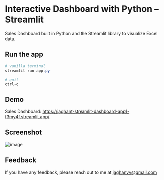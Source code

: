 
# Interactive Dashboard with Python – Streamlit

Sales Dashboard built in Python and the Streamlit library to visualize Excel data.

## Run the app
```Powershell
# vanilla terminal
streamlit run app.py

# quit
ctrl-c
```

## Demo
Sales Dashboard:  https://jaghant-streamlit-dashboard-app1-f3my4f.streamlit.app/

## Screenshot

![image](https://user-images.githubusercontent.com/108980892/214548027-217dd12c-9b8c-4024-bf95-9e241d0703a7.png)


## Feedback

If you have any feedback, please reach out to me at jaghanvv@gmail.com




